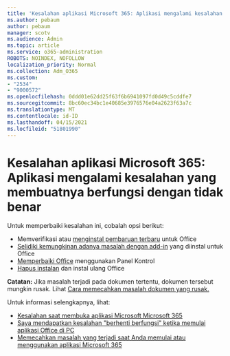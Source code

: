 ```yaml
---
title: 'Kesalahan aplikasi Microsoft 365: Aplikasi mengalami kesalahan yang membuatnya berfungsi dengan tidak benar'
ms.author: pebaum
author: pebaum
manager: scotv
ms.audience: Admin
ms.topic: article
ms.service: o365-administration
ROBOTS: NOINDEX, NOFOLLOW
localization_priority: Normal
ms.collection: Adm_O365
ms.custom:
- "2534"
- "9000572"
ms.openlocfilehash: 0ddd01e62dd25f63f6b6941097fd0d49c5cddfe7
ms.sourcegitcommit: 8bc60ec34bc1e40685e3976576e04a2623f63a7c
ms.translationtype: MT
ms.contentlocale: id-ID
ms.lasthandoff: 04/15/2021
ms.locfileid: "51801990"
---
```

# <a name="microsoft-365-apps-error-app-has-run-into-an-error-that-is-preventing-it-from-working-correctly"></a>Kesalahan aplikasi Microsoft 365: Aplikasi mengalami kesalahan yang membuatnya berfungsi dengan tidak benar

Untuk memperbaiki kesalahan ini, cobalah opsi berikut:

- Memverifikasi atau [menginstal pembaruan terbaru](https://support.office.com/article/update-office-and-your-computer-with-microsoft-update-2ab296f3-7f03-43a2-8e50-46de917611c5) untuk Office
- [Selidiki kemungkinan adanya masalah dengan add-in](https://support.office.com/article/powerpoint-isn-t-responding-hangs-or-freezes-652ede6e-e3d2-449a-a07f-8c800dfb948d?ocmsassetID=HA104114659&CorrelationId=98329f6f-f51f-4f44-a876-4142c3583312#bkmk_addins) yang diinstal untuk Office
- [Memperbaiki Office](https://support.office.com/article/repair-an-office-application-7821d4b6-7c1d-4205-aa0e-a6b40c5bb88b) menggunakan Panel Kontrol
- [Hapus instalan](https://support.office.com/article/uninstall-office-from-a-pc-9dd49b83-264a-477a-8fcc-2fdf5dbf61d8) dan instal ulang Office

**Catatan:** Jika masalah terjadi pada dokumen tertentu, dokumen tersebut mungkin rusak. Lihat [Cara memecahkan masalah dokumen yang rusak.](https://docs.microsoft.com/office/troubleshoot/word/damaged-documents-in-word)

Untuk informasi selengkapnya, lihat: 

- [Kesalahan saat membuka aplikasi Microsoft Microsoft 365](https://support.office.com/article/error-when-opening-microsoft-office-apps-b84b6a63-4b8c-46ec-ae9a-ad91d6160d72)
- [Saya mendapatkan kesalahan "berhenti berfungsi" ketika memulai aplikasi Office di PC](https://support.office.com/article/i-get-a-stopped-working-error-when-i-start-office-applications-on-my-pc-52bd7985-4e99-4a35-84c8-2d9b8301a2fa)
- [Memecahkan masalah yang terjadi saat Anda memulai atau menggunakan aplikasi Microsoft 365](https://docs.microsoft.com/office/troubleshoot/word/issues-when-start-or-use-word)